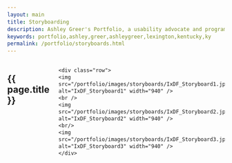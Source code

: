 ```yaml
---
layout: main
title: Storyboarding
description: Ashley Greer's Portfolio, a usability advocate and programmer in Lexington, KY.
keywords: portfolio,ashley,greer,ashleygreer,lexington,kentucky,ky
permalink: /portfolio/storyboards.html
---
```


<div class="sixteen columns">
	<h2>{{ page.title }}</h2>
	
	<div class="row">
    <img src="/portfolio/images/storyboards/IxDF_Storyboard1.jpg" alt="IxDF_Storyboard1" width="940" />
    <br />
    <img src="/portfolio/images/storyboards/IxDF_Storyboard2.jpg" alt="IxDF_Storyboard2" width="940" />
    <br/>
    <img src="/portfolio/images/storyboards/IxDF_Storyboard3.jpg" alt="IxDF_Storyboard3" width="940" />
	</div>
</div>